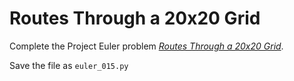 Routes Through a 20x20 Grid
===========================

Complete the Project Euler problem *[Routes Through a 20x20 Grid](https://projecteuler.net/problem=15)*.

Save the file as `euler_015.py`
